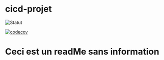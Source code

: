# cicd-projet

![Statut](https://github.com/nalvac/cicd-projet/actions/workflows/main.yml/badge.svg?branch=main&event=push)

[![codecov](https://codecov.io/gh/Nalvac/cicd-projet/graph/badge.svg?token=NDEASODT50)](https://codecov.io/gh/Nalvac/cicd-projet)


# Ceci est un readMe sans information 

